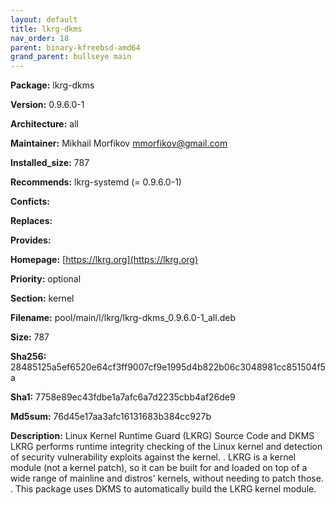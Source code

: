 ```yaml
---
layout: default
title: lkrg-dkms
nav_order: 18
parent: binary-kfreebsd-amd64
grand_parent: bullseye main
---
```


**Package:** lkrg-dkms

**Version:** 0.9.6.0-1

**Architecture:**  all

**Maintainer:**  Mikhail Morfikov <mmorfikov@gmail.com>

**Installed_size:**  787

**Recommends:**  lkrg-systemd (= 0.9.6.0-1)

**Conficts:**  

**Replaces:**  

**Provides:**  

**Homepage:**  [https://lkrg.org](https://lkrg.org)

**Priority:**  optional

**Section:** kernel

**Filename:**  pool/main/l/lkrg/lkrg-dkms_0.9.6.0-1_all.deb

**Size:**  787

**Sha256:**  28485125a5ef6520e64cf3ff9007cf9e1995d4b822b06c3048981cc851504f5a

**Sha1:**  7758e89ec43fdbe1a7afc6a7d2235cbb4af26de9

**Md5sum:**  76d45e17aa3afc16131683b384cc927b

**Description:** Linux Kernel Runtime Guard (LKRG) Source Code and DKMS
 LKRG performs runtime integrity checking of the Linux kernel and detection of
 security vulnerability exploits against the kernel.
 .
 LKRG is a kernel module (not a kernel patch), so it can be built for and loaded
 on top of a wide range of mainline and distros' kernels, without needing to
 patch those.
 .
 This package uses DKMS to automatically build the LKRG kernel module.


